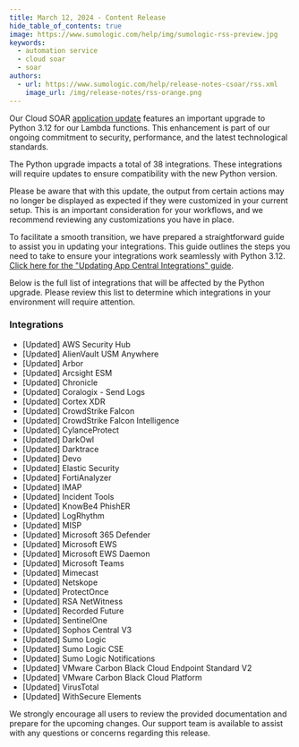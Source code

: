 ```yaml
---
title: March 12, 2024 - Content Release
hide_table_of_contents: true
image: https://www.sumologic.com/help/img/sumologic-rss-preview.jpg
keywords:
  - automation service
  - cloud soar
  - soar
authors:
  - url: https://www.sumologic.com/help/release-notes-csoar/rss.xml
    image_url: /img/release-notes/rss-orange.png
---
```



Our Cloud SOAR [application update](/release-notes-csoar/2024/03/12/application-update/) features an important upgrade to Python 3.12 for our Lambda functions. This enhancement is part of our ongoing commitment to security, performance, and the latest technological standards.

The Python upgrade impacts a total of 38 integrations. These integrations will require updates to ensure compatibility with the new Python version.

Please be aware that with this update, the output from certain actions may no longer be displayed as expected if they were customized in your current setup. This is an important consideration for your workflows, and we recommend reviewing any customizations you have in place.

To facilitate a smooth transition, we have prepared a straightforward guide to assist you in updating your integrations. This guide outlines the steps you need to take to ensure your integrations work seamlessly with Python 3.12. <a href="https://www.sumologic.com/help/files/updating-app-central-integrations.pdf" target="_blank">Click here for the "Updating App Central Integrations" guide</a>.

Below is the full list of integrations that will be affected by the Python upgrade. Please review this list to determine which integrations in your environment will require attention.

### Integrations

* [Updated] AWS Security Hub
* [Updated] AlienVault USM Anywhere
* [Updated] Arbor
* [Updated] Arcsight ESM
* [Updated] Chronicle
* [Updated] Coralogix - Send Logs
* [Updated] Cortex XDR
* [Updated] CrowdStrike Falcon
* [Updated] CrowdStrike Falcon Intelligence
* [Updated] CylanceProtect
* [Updated] DarkOwl
* [Updated] Darktrace
* [Updated] Devo
* [Updated] Elastic Security
* [Updated] FortiAnalyzer
* [Updated] IMAP
* [Updated] Incident Tools
* [Updated] KnowBe4 PhishER
* [Updated] LogRhythm
* [Updated] MISP
* [Updated] Microsoft 365 Defender
* [Updated] Microsoft EWS
* [Updated] Microsoft EWS Daemon
* [Updated] Microsoft Teams
* [Updated] Mimecast
* [Updated] Netskope
* [Updated] ProtectOnce
* [Updated] RSA NetWitness
* [Updated] Recorded Future
* [Updated] SentinelOne
* [Updated] Sophos Central V3
* [Updated] Sumo Logic
* [Updated] Sumo Logic CSE
* [Updated] Sumo Logic Notifications
* [Updated] VMware Carbon Black Cloud Endpoint Standard V2
* [Updated] VMware Carbon Black Cloud Platform
* [Updated] VirusTotal
* [Updated] WithSecure Elements

We strongly encourage all users to review the provided documentation and prepare for the upcoming changes. Our support team is available to assist with any questions or concerns regarding this release.
